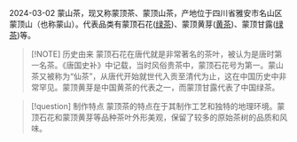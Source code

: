 2024-03-02
蒙山茶，现又称蒙顶茶、蒙顶山茶，产地位于四川省雅安市名山区蒙顶山（也称蒙山）。代表品类有蒙顶石花([绿茶](中国的茶叶六大分类))、蒙顶黄芽([黄茶](中国的茶叶六大分类))、蒙顶甘露([绿茶](中国的茶叶六大分类))等。


> [!NOTE] 历史由来
>蒙顶石花在唐代就是非常著名的茶叶，被认为是唐时第一名茶。《唐国史补》中记载，当时风俗贵茶中，蒙顶石花号为第一。蒙山茶又被称为“仙茶”，从唐代开始就世代入贡至清代为止，这在中国历史中非常罕见。蒙顶黄芽是中国黄茶的代表之一，而蒙顶甘露代表了中国绿茶。


> [!question] 制作特点
蒙顶茶的特点在于其制作工艺和独特的地理环境。蒙顶石花和蒙顶黄芽等品种茶叶外形美观，保留了较多的原始茶树的品质和风味。


